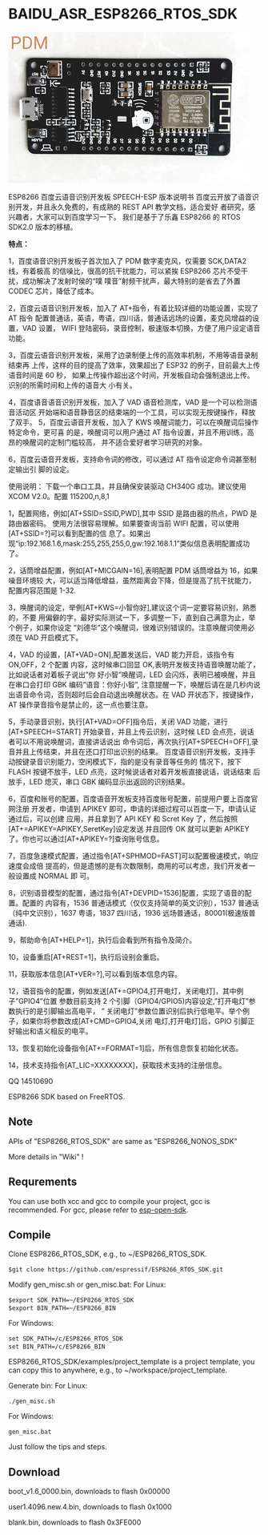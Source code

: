 # BAIDU_ASR_ESP8266_RTOS_SDK #

![image](https://github.com/achinwoo/BAIDU_ASR_ESP8266/blob/master/documents/8266.jpg)

ESP8266 百度云语音识别开发板 SPEECH-ESP 版本说明书
百度云开放了语音识别开发，并且永久免费的，有成熟的 REST API 教学文档，适合爱好
者研究，感兴趣者，大家可以到百度学习一下。
我们是基于了乐鑫 ESP8266 的 RTOS SDK2.0 版本的移植。

**特点：**

1，百度语音识别开发板子首次加入了 PDM 数字麦克风，仅需要 SCK,DATA2 线，有着极高
的信噪比，很高的抗干扰能力，可以紧挨 ESP8266 芯片不受干扰，成功解决了发射时侯的“噗
噗音”射频干扰声，最大特别的是省去了外置 CODEC 芯片，降低了成本。

2，百度云语音识别开发板，加入了 AT+指令，有着比较详细的功能设置，实现了 AT 指令
配置普通话，英语，粤语，四川话，普通话远场的设置，麦克风增益的设置，VAD 设置，
WIFI 登陆密码，录音控制，极速版本切换，方便了用户设定语音功能。

3，百度云语音识别开发板，采用了边录制便上传的高效率机制，不用等语音录制结束再
上传，这样的目的提高了效率，效果超出了 ESP32 的例子，目前最大上传语音时间是 60 秒，
如果上传操作超出这个时间，开发板自动会强制退出上传。识别的所需时间和上传的语音大
小有关。

4，百度语音语音识别开发板，加入了 VAD 语音检测库，VAD 是一个可以检测语音活动区
开始端和语音静音区的结束端的一个工具，可以实现无按键操作，释放了双手。
5，百度云语音开发板，加入了 KWS 唤醒词能力，可以在唤醒词后操作特定命令，更可喜
的是，唤醒词可以用户通过 AT 指令设置，并且不用训练，高昂的唤醒词的定制门槛较高，
并不适合爱好者学习研究的对象。

6，百度云语音开发板，支持命令词的修改，可以通过 AT 指令设定命令词甚至制定输出引
脚的设定。


使用说明：
下载一个串口工具，并且确保安装驱动 CH340G 成功。建议使用 XCOM V2.0。配置
115200,n,8,1

1，配置网络，例如[AT+SSID=SSID,PWD],其中 SSID 是路由器的热点，PWD 是路由器密码。
使用方法很容易理解。如果要查询当前 WIFI 配置，可以使用[AT+SSID=?]可以看到配置的信
息了。如果出现“ip:192.168.1.6,mask:255,255,255,0,gw:192.168.1.1”类似信息表明配置成功
了。

2，话筒增益配置，例如[AT+MICGAIN=16],表明配置 PDM 话筒增益为 16，如果噪音环境较
大，可以适当降低增益，虽然距离会下降，但是提高了抗干扰能力，配置内容范围是 1-32. 

3，唤醒词的设定，举例[AT+KWS=小智你好],建议这个词一定要容易识别，熟悉的，不要
用偏僻的字，最好实际测试一下，多调整一下，直到自己满意为止，举个例子，如果你设定
“刘德华”这个唤醒词，很难识别错误的。注意唤醒词使用必须在 VAD 开启模式下。

4，VAD 的设置，[AT+VAD=ON],配置发送后，VAD 能力开启，该指令有 ON,OFF，2 个配置
内容，这时候串口回显 OK,表明开发板支持语音唤醒功能了，比如说话者对着板子说出”你
好小智”唤醒词，LED 会闪烁，表明已被唤醒，并且在串口会打印 GBK 编码”语音：你好小智”, 
注意提醒一下，唤醒后请在是几秒内说出语音命令词，否则超时后会自动退出唤醒状态。在
VAD 开状态下，按键操作，AT 操作录音指令是禁止的，这一点也要注意。

5，手动录音识别，执行[AT+VAD=OFF]指令后，关闭 VAD 功能，进行[AT+SPEECH=START]
开始录音，并且上传云识别，这时候 LED 会点亮，说话者可以不用说唤醒词，直接讲话说出
命令词后，再次执行[AT+SPEECH=OFF],录音并且上传结束，并且在还口打印出识别的结果。
百度语音识别开发板，支持手动按键录音识别能力，空闲模式下，指的是没有录音等任务的
情况下，按下 FLASH 按键不放手，LED 点亮，这时候说话者对着开发板直接说话，说话结束
后放手，LED 熄灭，串口 GBK 编码显示出返回的识别结果。

6，百度和账号的配置，百度语音开发板支持百度账号配置，前提用户要上百度官网注册
开发者，申请到 APIKEY 即可，申请的详细过程可以百度一下，申请认证通过后，可以创建
应用，并且拿到了 API KEY 和 Scret Key 了，然后按照[AT+=APIKEY=APIKEY,SeretKey]设定发送
并且回传 OK 就可以更新 APIKEY 了。你也可以通过[AT+APIKEY=?]查询账号信息。

7，百度急速模式配置，通过指令[AT+SPHMOD=FAST]可以配置极速模式，响应速度会成倍
提高的，但是遗憾的是有次数限制，商用的可以考虑，我们开发者一般设置成 NORMAL 即
可。

8，识别语音模型的配置，通过指令[AT+DEVPID=1536]配置，实现了语音的配置。配置的
内容有，1536 普通话模式（仅仅支持简单的英文识别），1537 普通话（纯中文识别），1637
粤语，1837 四川话，1936 远场普通话，80001(极速版普通话). 

9，帮助命令[AT+HELP=1]，执行后会看到所有指令及简介。

10，设备重启[AT+REST=1]，执行后设别会重启。

11，获取版本信息[AT+VER=?],可以看到版本信息内容。

12，语音指令的配置，例如发送[AT+=GPIO4,打开电灯，关闭电灯]，其中例子”GPIO4”位置
参数目前支持 2 个引脚（GPIO4/GPIO5)内容设定,”打开电灯”参数执行的是引脚输出高电平，
” 关闭电灯”参数位置识别后执行低电平。举个例子，如果你将参数改成[AT+CMD=GPIO4,关闭
电灯,打开电灯]后，GPIO 引脚正好输出和语义相反的电平。

13，恢复初始化设备指令[AT+=FORMAT=1]后，所有信息恢复初始化状态。

14，技术支持指令[AT_LIC=XXXXXXXX]，获取技术支持的注册信息。

QQ 14510690

ESP8266 SDK based on FreeRTOS.
   
## Note ##

APIs of "ESP8266_RTOS_SDK" are same as "ESP8266_NONOS_SDK"

More details in "Wiki" !

## Requrements ##

You can use both xcc and gcc to compile your project, gcc is recommended.
For gcc, please refer to [esp-open-sdk](https://github.com/pfalcon/esp-open-sdk).

  
## Compile ##

Clone ESP8266_RTOS_SDK, e.g., to ~/ESP8266_RTOS_SDK.

    $git clone https://github.com/espressif/ESP8266_RTOS_SDK.git

Modify gen_misc.sh or gen_misc.bat:
For Linux:

    $export SDK_PATH=~/ESP8266_RTOS_SDK
    $export BIN_PATH=~/ESP8266_BIN

For Windows:

    set SDK_PATH=/c/ESP8266_RTOS_SDK
    set BIN_PATH=/c/ESP8266_BIN

ESP8266_RTOS_SDK/examples/project_template is a project template, you can copy this to anywhere, e.g., to ~/workspace/project_template.

Generate bin: 
For Linux:

    ./gen_misc.sh

For Windows:

    gen_misc.bat
   
Just follow the tips and steps.

## Download ##

boot_v1.6_0000.bin, downloads to flash 0x00000

user1.4096.new.4.bin, downloads to flash 0x1000

blank.bin, downloads to flash 0x3FE000
